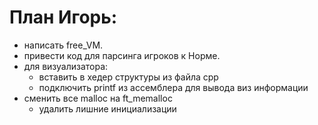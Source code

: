 # План Игорь:
- написать free_VM.
- привести код для парсинга игроков к Норме.
- для визуализатора:
	- вставить в хедер структуры из файла cpp
	- подключить printf из ассемблера для вывода виз информации
- сменить все malloc на ft_memalloc
	- удалить лишние инициализации
